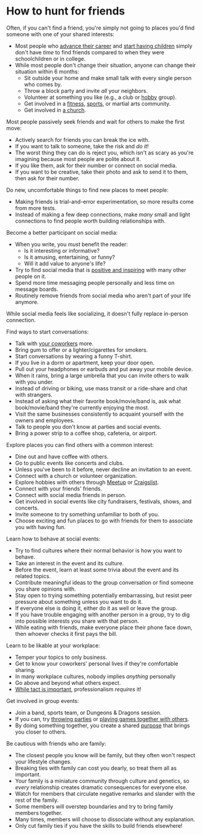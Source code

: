 
# How to hunt for friends

Often, if you can't find a friend, you're simply not going to places you'd find someone with one of your shared interests:

- Most people who [advance their career](jobs-1_why.md) and [start having children](parenting-babies.md) simply don't have *time* to find friends compared to when they were schoolchildren or in college.
- While most people don't change their situation, anyone can change their situation within 6 months:
  - Sit outside your home and make small talk with every single person who comes by.
  - Throw a block party and invite *all* your neighbors.
  - Volunteer at something you like (e.g., a club or [hobby](fun.md) group).
  - Get involved in a [fitness](body-3_exercise.md), [sports](fun-sports.md), or martial arts community.
  - Get involved in [a church](religion.md).

Most people passively seek friends and wait for others to make the first move:

- Actively search for friends you can break the ice with.
- If you want to talk to someone, take the risk and *do it*!
- The worst thing they can do is reject you, which isn't as scary as you're imagining because most people are polite about it.
- If you like them, ask for their number or connect on social media.
- If you want to be creative, take their photo and ask to send it to them, then ask for their number.

Do new, uncomfortable things to find new places to meet people:

- Making friends is trial-and-error experimentation, so more results come from more tests.
- Instead of making a few deep connections, make *many* small and light connections to find people worth building relationships with.

Become a better participant on social media:

- When you write, you *must* benefit the reader:
  - Is it interesting or informative?
  - Is it amusing, entertaining, or funny?
  - Will it add value to anyone's life?
- Try to find social media that is [positive and inspiring](mind-feelings-happiness.md) with many other people on it.
- Spend more time messaging people personally and less time on message boards.
- Routinely remove friends from social media who aren't part of your life anymore.

While social media feels like socializing, it doesn't fully replace in-person connection.

Find ways to start conversations:

- Talk with [your coworkers](jobs-1_why.md) more.
- Bring gum to offer or a lighter/cigarettes for smokers.
- Start conversations by wearing a funny T-shirt.
- If you live in a dorm or apartment, keep your door open.
- Pull out your headphones or earbuds and put away your mobile device.
- When it rains, bring a large umbrella that you can invite others to walk with you under.
- Instead of driving or biking, use mass transit or a ride-share and chat with strangers.
- Instead of asking what their favorite book/movie/band is, ask what book/movie/band they're currently enjoying the most.
- Visit the same businesses consistently to acquaint yourself with the owners and employees.
- Talk to people you don't know at parties and social events.
- Bring a power strip to a coffee shop, cafeteria, or airport.

Explore places you can find others with a common interest:

- Dine out and have coffee with others.
- Go to public events like concerts and clubs.
- Unless you've been to it before, never decline an invitation to an event.
- Connect with a church or volunteer organization.
- Explore hobbies with others through [Meetup](http://www.meetup.com/) or [Craigslist](https://craigslist.org/).
- Connect with your friends' friends.
- Connect with social media friends in person.
- Get involved in social events like city fundraisers, festivals, shows, and concerts.
- Invite someone to try something unfamiliar to both of you.
- Choose exciting and fun places to go with friends for them to associate you with having fun.

Learn how to behave at social events:

- Try to find cultures where their normal behavior is how you want to behave.
- Take an interest in the event and its culture.
- Before the event, learn at least some trivia about the event and its related topics.
- Contribute meaningful ideas to the group conversation or find someone you share opinions with.
- Stay open to trying something potentially embarrassing, but resist peer pressure about something unless you want to do it.
- If everyone else is doing it, either do it as well or leave the group.
- If you have trouble engaging with another person in a group, try to dig into possible interests you share with that person.
- While eating with friends, make everyone place their phone face down, then whoever checks it first pays the bill.

Learn to be likable at your workplace:

- Temper your topics to only business.
- Get to know your coworkers' personal lives if they're comfortable sharing.
- In many workplace cultures, nobody implies *anything* personally
- Go above and beyond what others expect.
- [While tact is important](people-3_respect.md), professionalism *requires* it!

Get involved in group events:

- Join a band, sports team, or Dungeons & Dragons session.
- If you can, try [throwing parties](fun-parties.md) or [playing games together with others](fun.md).
- By doing something together, you create a shared [purpose](purpose.md) that brings you closer to others.

Be cautious with friends who are family:

- The closest people you know will be family, but they often won't respect your lifestyle changes.
- Breaking ties with family can cost you dearly, so treat them all as important.
- Your family is a miniature community through culture and genetics, so *every* relationship creates dramatic consequences for everyone else.
- Watch for members that circulate negative remarks and slander with the rest of the family.
- Some members will overstep boundaries and try to bring family members together.
- Many times, members will choose to dissociate without any explanation.
- Only cut family ties if you have the skills to build friends elsewhere!
